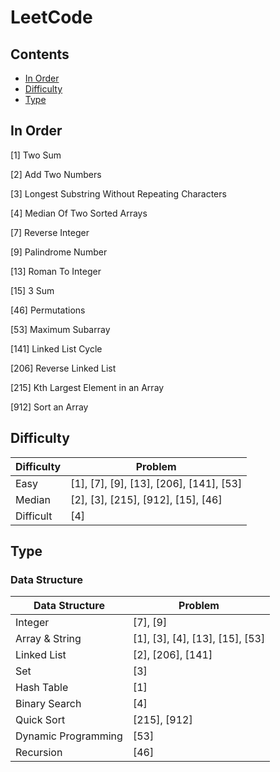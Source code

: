 # LeetCode

## Contents

- [In Order](#in-order)
- [Difficulty](#difficulty)
- [Type](#type)
 
## In Order
[1] Two Sum

[2] Add Two Numbers

[3] Longest Substring Without Repeating Characters

[4] Median Of Two Sorted Arrays

[7] Reverse Integer

[9] Palindrome Number

[13] Roman To Integer

[15] 3 Sum

[46] Permutations

[53] Maximum Subarray

[141] Linked List Cycle

[206] Reverse Linked List

[215] Kth Largest Element in an Array

[912] Sort an Array

## Difficulty

|  Difficulty  |  Problem  |
|  ----  |  ----  |
|  Easy  |  [1], [7], [9], [13], [206], [141], [53] |
|  Median  |  [2], [3], [215], [912], [15], [46]  |
|  Difficult  |  [4]  |


## Type

### Data Structure

|  Data Structure  |  Problem  |
|  ----  |  ----  |
|  Integer  |  [7], [9]  |
|  Array & String  |  [1], [3], [4], [13], [15], [53]  |
|  Linked List  |  [2], [206], [141]  |
|  Set  |  [3]  |
|  Hash Table  |  [1]  |
|  Binary Search  |  [4]  |
|  Quick Sort  |  [215], [912]  |
|  Dynamic Programming  |  [53]  |
|  Recursion  |  [46]  |
